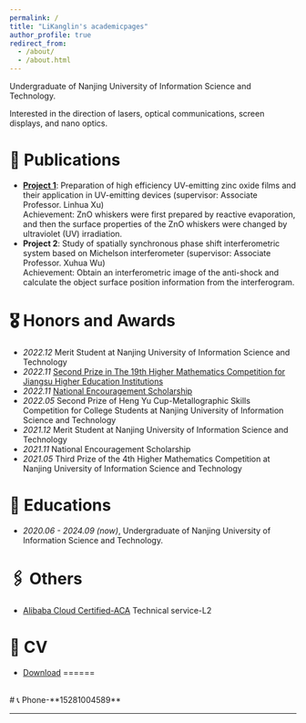 ```yaml
---
permalink: /
title: "LiKanglin's academicpages"
author_profile: true
redirect_from: 
  - /about/
  - /about.html
---
```


Undergraduate of Nanjing University of Information Science and Technology.

Interested in the direction of lasers, optical communications, screen displays, and nano optics.

# 📝 Publications 
- [**Project 1**](https://p3-sign.douyinpic.com/tos-cn-i-p14lwwcsbr/ac15ee4cd6764dbb8d6abe213c0852e5~tplv-p14lwwcsbr-7.image?x-expires=1711436400&x-signature=Baud6RLaIhnWlvBEvrWPmyk28SA%3D&from=2064092626&se=false&sc=image&biz_tag=aweme_comment&l=202403260925347E38C0FFC8C15339F723): Preparation of high efficiency UV-emitting zinc oxide films and their application in UV-emitting devices (supervisor: Associate Professor. Linhua Xu)
<br>Achievement: ZnO whiskers were first prepared by reactive evaporation, and then the surface properties of the ZnO whiskers were changed by ultraviolet (UV) irradiation.
- **Project 2**: Study of spatially synchronous phase shift interferometric system based on Michelson interferometer (supervisor: Associate Professor. Xuhua Wu)
<br>Achievement: Obtain an interferometric image of the anti-shock and calculate the object surface position information from the interferogram.
# 🎖 Honors and Awards
- *2022.12* Merit Student at Nanjing University of Information Science and Technology
- *2022.11* [Second Prize in The 19th Higher Mathematics Competition for Jiangsu Higher Education Institutions](https://p3-sign.douyinpic.com/tos-cn-i-p14lwwcsbr/1051e1b08952429c9fc57a1d25ec8dbc~tplv-p14lwwcsbr-7.image?x-expires=1711436400&x-signature=KNWVR3QdLmso6nXlS1GLTgtJReo%3D&from=2064092626&se=false&sc=image&biz_tag=aweme_comment&l=20240326091927939CF237C55C164765BB)
- *2022.11*	[National Encouragement Scholarship](/images/2022国家励志奖学金.png)
- *2022.05*	Second Prize of Heng Yu Cup-Metallographic Skills Competition for College Students at Nanjing University of Information Science and Technology
- *2021.12*	Merit Student at Nanjing University of Information Science and Technology
- *2021.11*	National Encouragement Scholarship
- *2021.05*	Third Prize of the 4th Higher Mathematics Competition at Nanjing University of Information Science and Technology

# 📖 Educations
- *2020.06 - 2024.09 (now)*, Undergraduate of Nanjing University of Information Science and Technology.
# 🖇️ Others
- [Alibaba Cloud Certified-ACA](https://p3-sign.douyinpic.com/tos-cn-i-p14lwwcsbr/293488d2fb304bd58e011ed17c90c901~tplv-p14lwwcsbr-7.image?x-expires=1711436400&x-signature=CvQRV%2FK2PpNEqjqgV9RY5cKG874%3D&from=2064092626&se=false&sc=image&biz_tag=aweme_comment&l=20240326091737349A5535F28E0F4D9198) Technical service-L2

# 📄 CV
- [Download](https://pv4t-my.sharepoint.com/:b:/g/personal/jockerror_pv4t_onmicrosoft_com/EUFtBZe2vyRAs6gWc-yVn_sB70ryD8xN386ticIiR04nAQ?e=QVaEtw)
======
<br>
# 📞 Phone-**15281004589**
<br>

* * *
